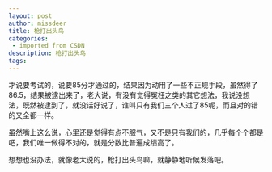```yaml
---
layout: post
author: missdeer
title: 枪打出头鸟
categories: 
 - imported from CSDN
description: 枪打出头鸟
tags: 
---
```


才说要考试的，说要85分才通过的，结果因为动用了一些不正规手段，虽然得了86.5，结果被逮出来了，老大说，有没有觉得冤枉之类的其它想法，我说没想法，既然被逮到了，就没话好说了，谁叫只有我们三个人过了85呢，而且对的错的又全都一样。

虽然嘴上这么说，心里还是觉得有点不服气，又不是只有我们的，几乎每个个都是吧，我们唯一做得不对的，就是分数比普遍成绩高了。

想想也没办法，就像老大说的，枪打出头鸟嘛，就静静地听候发落吧。
